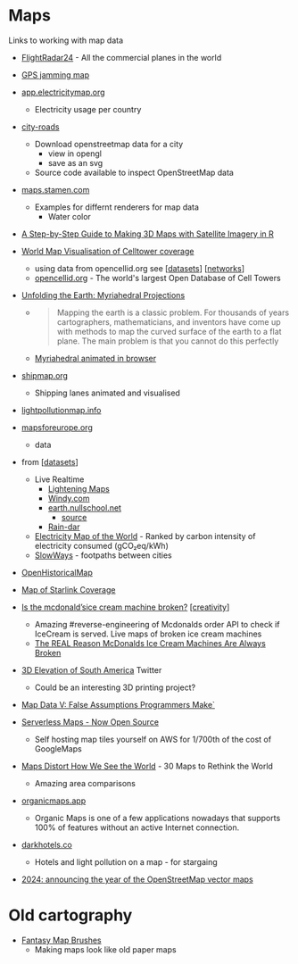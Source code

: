 Maps
====

Links to working with map data
* [FlightRadar24](https://www.flightradar24.com/) - All the commercial planes in the world
* [GPS jamming map](https://www.flightradar24.com/data/gps-jamming)
* [app.electricitymap.org](https://app.electricitymap.org/map)
    * Electricity usage per country
* [city-roads](https://anvaka.github.io/city-roads/)
    * Download openstreetmap data for a city 
        * view in opengl
        * save as an svg
    * Source code available to inspect OpenStreetMap data
* [maps.stamen.com](http://maps.stamen.com/)
    * Examples for differnt renderers for map data
        * Water color
* [A Step-by-Step Guide to Making 3D Maps with Satellite Imagery in R](https://www.tylermw.com/a-step-by-step-guide-to-making-3d-maps-with-satellite-imagery-in-r/)
* [World Map Visualisation of Celltower coverage](https://alpercinar.com/open-cell-id/)
    * using data from opencellid.org see [[datasets]] [[networks]]
    * [opencellid.org](https://www.opencellid.org/) - The world's largest Open Database of Cell Towers
* [Unfolding the Earth: Myriahedral Projections](https://www.win.tue.nl/~vanwijk/myriahedral/)
    * > Mapping the earth is a classic problem. For thousands of years cartographers, mathematicians, and inventors have come up with methods to map the curved surface of the earth to a flat plane. The main problem is that you cannot do this perfectly
    * [Myriahedral animated in browser](http://philogb.github.io/page/myriahedral)
* [shipmap.org](https://www.shipmap.org/)
    * Shipping lanes animated and visualised
* [lightpollutionmap.info](https://www.lightpollutionmap.info)
* [mapsforeurope.org](https://www.mapsforeurope.org/)
    * data
* from [[datasets]]
    * Live Realtime
        * [Lightening Maps](https://www.lightningmaps.org/)
        * [Windy.com](https://www.windy.com/)
        * [earth.nullschool.net](https://earth.nullschool.net/)
            * [source](https://github.com/cambecc/earth)
        * [Rain-dar](https://meteoradar.co.uk/realtime-rainradar)
    * [Electricity Map of the World](https://www.electricitymap.org/) - Ranked by carbon intensity of electricity consumed (gCO₂eq/kWh)
    * [SlowWays](https://slowways.uk/) - footpaths between cities
* [OpenHistoricalMap](https://www.openhistoricalmap.org/)

* [Map of Starlink Coverage](https://www.google.com/maps/d/u/0/viewer?mid=1H1x8jZs8vfjy60TvKgpbYs_grargieVw&ll=44.25360346049032%2C-101.80770101330125&z=4)
* [Is the mcdonald’sice cream machine broken?](https://mcbroken.com/) [[creativity]]
    * Amazing #reverse-engineering of Mcdonalds order API to check if IceCream is served. Live maps of broken ice cream machines
    * [The REAL Reason McDonalds Ice Cream Machines Are Always Broken](https://www.youtube.com/watch?v=SrDEtSlqJC4)


* [3D Elevation of South America](https://twitter.com/geo_spatialist/status/1458092581884203029) Twitter
    * Could be an interesting 3D printing project?
* [Map Data V: False Assumptions Programmers Make`](https://solutionspace.blog/2022/06/18/map-data-v-false-assumptions-programmers-make/)

* [Serverless Maps - Now Open Source](https://protomaps.com/blog/serverless-maps-now-open-source)
    * Self hosting map tiles yourself on AWS for 1/700th of the cost of GoogleMaps

* [Maps Distort How We See the World](https://unchartedterritories.tomaspueyo.com/p/maps-distort-how-we-see-the-world) - 30 Maps to Rethink the World
    * Amazing area comparisons

* [organicmaps.app](https://organicmaps.app/)
    * Organic Maps is one of a few applications nowadays that supports 100% of features without an active Internet connection.

* [darkhotels.co](https://darkhotels.co/)
    * Hotels and light pollution on a map - for stargaing

* [2024: announcing the year of the OpenStreetMap vector maps](https://blog.openstreetmap.org/2024/02/11/2024-announcing-the-year-of-the-openstreetmap-vector-maps/)

Old cartography
===============

* [Fantasy Map Brushes](https://kmalexander.com/free-stuff/fantasy-map-brushes/)
    * Making maps look like old paper maps

[//begin]: # "Autogenerated link references for markdown compatibility"
[datasets]: datasets.md "Unsorted"
[networks]: networks.md "Networks"
[creativity]: creativity.md "Creativity"
[//end]: # "Autogenerated link references"